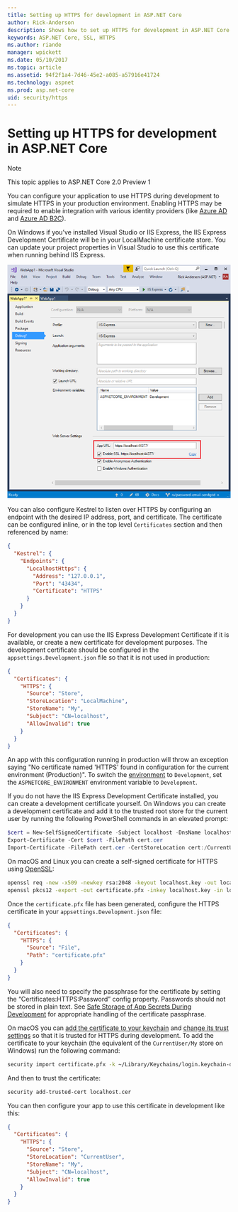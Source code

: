 ```yaml
---
title: Setting up HTTPS for development in ASP.NET Core
author: Rick-Anderson
description: Shows how to set up HTTPS for development in ASP.NET Core 2.0.
keywords: ASP.NET Core, SSL, HTTPS
ms.author: riande
manager: wpickett
ms.date: 05/10/2017
ms.topic: article
ms.assetid: 94f2f1a4-7d46-45e2-a085-a57916e41724
ms.technology: aspnet
ms.prod: asp.net-core
uid: security/https
---
```

# Setting up HTTPS for development in ASP.NET Core

> [!NOTE] 
> This topic applies to ASP.NET Core 2.0 Preview 1

You can configure your application to use HTTPS during development to simulate HTTPS in your production environment. Enabling HTTPS may be required to enable integration with various identity providers (like [Azure AD](https://azure.microsoft.com/en-us/services/active-directory) and [Azure AD B2C](https://azure.microsoft.com/en-us/services/active-directory-b2c)).

On Windows if you’ve installed Visual Studio or IIS Express, the IIS Express Development Certificate will be in your LocalMachine certificate store. You can update your project properties in Visual Studio to use this certificate when running behind IIS Express.

![Debug tab of web application properties](enforcing-ssl/_static/ssl.png)

You can also configure Kestrel to listen over HTTPS by configuring an endpoint with the desired IP address, port, and certificate. The certificate can be configured inline, or in the top level `Certificates` section and then referenced by name:

```json
{
  "Kestrel": {
    "Endpoints": {
      "LocalhostHttps": {
        "Address": "127.0.0.1",
        "Port": "43434",
        "Certificate": "HTTPS"
      }
    }
  }
}

```

For development you can use the IIS Express Development Certificate if it is available, or create a new certificate for development purposes. The development certificate should be configured in the `appsettings.Development.json` file so that it is not used in production:

```json
{
  "Certificates": {
    "HTTPS": {
      "Source": "Store",
      "StoreLocation": "LocalMachine",
      "StoreName": "My",
      "Subject": "CN=localhost",
      "AllowInvalid": true
    }
  }
}
```

An app with this configuration running in production will throw an exception saying "No certificate named 'HTTPS' found in configuration for the current environment (Production)". To switch the [environment](xref:fundamentals/environments) to `Development`, set the `ASPNETCORE_ENVIRONMENT` environment variable to `Development`.

If you do not have the IIS Express Development Certificate installed, you can create a development certificate yourself. On Windows you can create a development certificate and add it to the trusted root store for the current user by running the following PowerShell commands in an elevated prompt:

```powershell
$cert = New-SelfSignedCertificate -Subject localhost -DnsName localhost -FriendlyName "ASP.NET Core Development" -KeyUsage DigitalSignature -TextExtension @("2.5.29.37={text}1.3.6.1.5.5.7.3.1") 
Export-Certificate -Cert $cert -FilePath cert.cer
Import-Certificate -FilePath cert.cer -CertStoreLocation cert:/CurrentUser/Root
```

On macOS and Linux you can create a self-signed certificate for HTTPS using [OpenSSL](https://www.openssl.org/):

```bash
openssl req -new -x509 -newkey rsa:2048 -keyout localhost.key -out localhost.cer -days 365 -subj /CN=localhost
openssl pkcs12 -export -out certificate.pfx -inkey localhost.key -in localhost.cer
```

Once the `certificate.pfx` file has been generated, configure the HTTPS certificate in your `appsettings.Development.json` file:

```json
{
  "Certificates": {
    "HTTPS": {
      "Source": "File",
      "Path": "certificate.pfx"
    }
  }
}
```

You will also need to specify the passphrase for the certificate by setting the “Certificates:HTTPS:Password” config property. Passwords should not be stored in plain text. See [Safe Storage of App Secrets During Development](app-secrets.md) for appropriate handling of the certificate passphrase.

On macOS you can [add the certificate to your keychain](https://support.apple.com/kb/PH20129?locale=en_US) and [change its trust settings](https://support.apple.com/kb/PH20127?locale=en_US&viewlocale=en_US) so that it is trusted for HTTPS during development. To add the certificate to your keychain (the equivalent of the `CurrentUser/My` store on Windows) run the following command:

```bash
security import certificate.pfx -k ~/Library/Keychains/login.keychain-db
```

And then to trust the certificate:

```bash
security add-trusted-cert localhost.cer
```

You can then configure your app to use this certificate in development like this:

```json
{
  "Certificates": {
    "HTTPS": {
      "Source": "Store",
      "StoreLocation": "CurrentUser",
      "StoreName": "My",
      "Subject": "CN=localhost",
      "AllowInvalid": true
    }
  }
}
```
